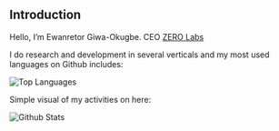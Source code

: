 ## Introduction

Hello, I’m Ewanretor Giwa-Okugbe. CEO [ZERO Labs](https://0xzero.org)

I do research and development in several verticals and my most used languages on Github includes:

![Top Languages](https://github-readme-stats.vercel.app/api/top-langs?username=LordEwans&show_icons=true&locale=en&layout=donut&theme=transparent)

Simple visual of my activities on here:

![Github Stats](https://github-readme-stats.vercel.app/api?username=LordEwans&show_icons=true&theme=transparent)
<!---
LordEwans/LordEwans is a ✨ special ✨ repository because its `README.md` (this file) appears on your GitHub profile.
You can click the Preview link to take a look at your changes.
--->
